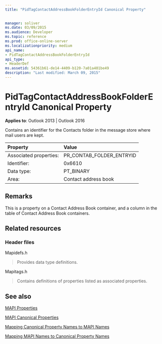 ```yaml
---
title: "PidTagContactAddressBookFolderEntryId Canonical Property"
 
 
manager: soliver
ms.date: 03/09/2015
ms.audience: Developer
ms.topic: reference
ms.prod: office-online-server
ms.localizationpriority: medium
api_name:
- PidTagContactAddressBookFolderEntryId
api_type:
- HeaderDef
ms.assetid: 54361b61-de14-4409-b120-7a01a401be49
description: "Last modified: March 09, 2015"
---
```


# PidTagContactAddressBookFolderEntryId Canonical Property

  
  
**Applies to**: Outlook 2013 | Outlook 2016 
  
Contains an identifier for the Contacts folder in the message store where mail users are kept. 
  
|Property|Value|
|:-----|:-----|
|Associated properties:  <br/> |PR_CONTAB_FOLDER_ENTRYID  <br/> |
|Identifier:  <br/> |0x6610  <br/> |
|Data type:  <br/> |PT_BINARY  <br/> |
|Area:  <br/> |Contact address book  <br/> |
   
## Remarks

This is a property on a Contact Address Book container, and a column in the table of Contact Address Book containers.
  
## Related resources

### Header files

Mapidefs.h
  
> Provides data type definitions.
    
Mapitags.h
  
> Contains definitions of properties listed as associated properties.
    
## See also



[MAPI Properties](mapi-properties.md)
  
[MAPI Canonical Properties](mapi-canonical-properties.md)
  
[Mapping Canonical Property Names to MAPI Names](mapping-canonical-property-names-to-mapi-names.md)
  
[Mapping MAPI Names to Canonical Property Names](mapping-mapi-names-to-canonical-property-names.md)

